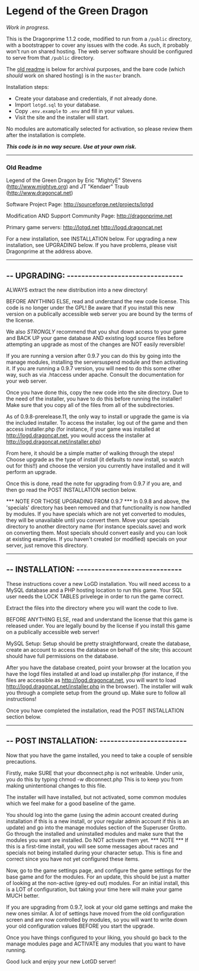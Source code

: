 # Legend of the Green Dragon

_Work in progress._

This is the Dragonprime 1.1.2 code, modified to run from a `/public` directory,
with a bootstrapper to cover any issues with the code. As such, it probably
won't run on shared hosting. The web server software should be configured to
serve from that `/public` directory.

The [old readme](#old-readme) is below for archival purposes, and the bare code
(which _should_ work on shared hosting) is in the `master` branch.

Installation steps:

- Create your database and credentials, if not already done.
- Import `lotgd.sql` to your database.
- Copy `.env.example` to `.env` and fill in your values.
- Visit the site and the installer will start.

No modules are automatically selected for activation, so please review them
after the installation is complete.

**_This code is in no way secure. Use at your own risk._**

---

### <a name="old-readme" id="old-readme"></a> **Old Readme**

Legend of the Green Dragon
by  Eric "MightyE" Stevens (http://www.mightye.org)
and JT "Kendaer" Traub (http://www.dragoncat.net)

Software Project Page:
http://sourceforge.net/projects/lotgd

Modification AND Support Community Page:
http://dragonprime.net

Primary game servers:
http://lotgd.net
http://logd.dragoncat.net

For a new installation, see INSTALLATION below.
For upgrading a new installation, see UPGRADING below.
If you have problems, please visit Dragonprime at the address above.

----------------------------------------------
-- UPGRADING: --------------------------------
----------------------------------------------
ALWAYS extract the new distribution into a new directory!

BEFORE ANYTHING ELSE, read and understand the new code license.  This code
is no longer under the GPL!  Be aware that if you install this new version
on a publically accessible web server you are bound by the terms of the
license.

We also *STRONGLY* recommend that you shut down access to your game and
BACK UP your game database AND existing logd source files before attempting
an upgrade as most of the changes are NOT easily reversible!

If you are running a version after 0.9.7 you can do this by going
into the manage modules, installing the serversuspend module and then
activating it.  If you are running a 0.9.7 version, you will need to do
this some other way, such as via .htaccess under apache.  Consult the
documentation for your web server.

Once you have done this, copy the new code into the site directory. Due to
the need of the installer, you have to do this before running the
installer!  Make sure that you copy all of the files from all of the
subdirectories.

As of 0.9.8-prerelease.11, the only way to install or upgrade the game is
via the included installer.   To access the installer, log out of the game and
then access installer.php (for instance, if your game was installed at
http://logd.dragoncat.net, you would access the installer at
http://logd.dragoncat.net/installer.php)

From here, it should be a simple matter of walking through the steps!
Choose upgrade as the type of install (it defaults to *new* install, so
watch out for this!!) and choose the version you currently have installed and
it will perform an upgrade.

Once this is done, read the note for upgrading from 0.9.7 if you are, and
then go read the POST INSTALLATION section below.

*** NOTE FOR THOSE UPGRADING FROM 0.9.7 ***
In 0.9.8 and above, the 'specials' directory has been removed and that
functionality is now handled by modules.  If you have specials which are not
yet converted to modules, they will be unavailable until you convert them.
Move your specials directory to another directory name (for instance
specials.save) and work on converting them.  Most specials should convert
easily and you can look at existing examples.  If you haven't created (or
modified) specials on your server, just remove this directory.

----------------------------------------------
-- INSTALLATION: -----------------------------
----------------------------------------------
These instructions cover a new LoGD installation.
You will need access to a MySQL database and a PHP hosting
location to run this game. Your SQL user needs the LOCK TABLES
privelege in order to run the game correct.

Extract the files into the directory where you will want the code to live.

BEFORE ANYTHING ELSE, read and understand the license that this game is
released under.  You are legally bound by the license if you install this
game on a publically accessible web server!

MySQL Setup:
Setup should be pretty straightforward, create the database, create
an account to access the database on behalf of the site; this account
should have full permissions on the database.

After you have the database created, point your browser at the location you
have the logd files installed at and load up installer.php (for instance,
if the files are accessible as http://logd.dragoncat.net, you will want to
load http://logd.dragoncat.net/installer.php in the browser).  The installer
will walk you through a complete setup from the ground up.  Make sure to
follow all instructions!

Once you have completed the installation, read the POST INSTALLATION section
below.


----------------------------------------------
-- POST INSTALLATION: ------------------------
----------------------------------------------

Now that you have the game installed, you need to take a couple of sensible
precautions.

Firstly, make SURE that your dbconnect.php is not writeable.  Under unix,
you do this by typing
   chmod -w dbconnect.php
This is to keep you from making unintentional changes to this file.

The installer will have installed, but not activated, some common modules
which we feel make for a good baseline of the game.

You should log into the game (using the admin account created during
installation if this is a new install, or your regular admin account if this
is an update) and go into the manage modules section of the Superuser Grotto.
Go through the installed and uninstalled modules and make sure that the
modules you want are installed.  Do NOT activate them yet.
*** NOTE *** If this is a first-time install, you will see some messages about
races and specials not being installed during your character setup.  This is
fine and correct since you have not yet configured these items.

Now, go to the game settings page, and configure the game settings for the
base game and for the modules.   For an update, this should be just a
matter of looking at the non-active (grey-ed out) modules.  For an initial
install, this is a LOT of configuration, but taking your time here will
make your game MUCH better.

If you are upgrading from 0.9.7, look at your old game settings and make
the new ones similar.  A *lot* of settings have moved from the old
configuration screen and are now controlled by modules, so you will want
to write down your old configuration values BEFORE you start the upgrade.

Once you have things configured to your liking, you should go back to the
manage modules page and ACTIVATE any modules that you want to have running.

Good luck and enjoy your new LotGD server!
